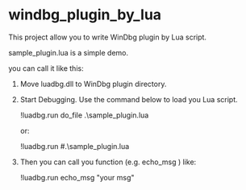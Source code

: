 # windbg_plugin_by_lua

This project allow you to write WinDbg plugin by Lua script.

sample_plugin.lua is a simple demo.

you can call it like this:

1. Move luadbg.dll to WinDbg plugin directory.

2. Start Debugging. Use the command below to load you Lua script.

   !luadbg.run do_file .\sample_plugin.lua
   
   or:
   
   !luadbg.run #.\sample_plugin.lua

3. Then you can call you function (e.g. echo_msg ) like:

   !luadbg.run echo_msg "your msg"
   
   
